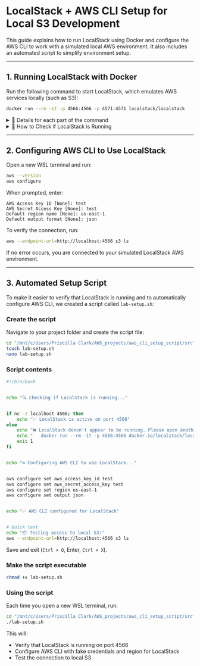 # LocalStack + AWS CLI Setup for Local S3 Development


This guide explains how to run LocalStack using Docker and configure the AWS CLI to work with a simulated local AWS environment. It also includes an automated script to simplify environment setup.


---


## 1. Running LocalStack with Docker


Run the following command to start LocalStack, which emulates AWS services locally (such as S3):


```bash
docker run --rm -it -p 4566:4566 -p 4571:4571 localstack/localstack
````


<details>
<summary> 🔽 Details for each part of the command </summary>


| Command part            | Meaning                                            |
| ----------------------- | -------------------------------------------------- |
| `docker run`            | Runs a Docker container                            |
| `--rm`                  | Automatically removes the container when it stops  |
| `-it`                   | Interactive terminal mode                          |
| `-p 4566:4566`          | Maps port 4566 (used by S3 and other services)     |
| `-p 4571:4571`          | Maps port 4571 (used by other LocalStack services) |
| `localstack/localstack` | Official LocalStack Docker image                   |


</details>


<details>
<summary> 🔽 How to Check if LocalStack is Running </summary>


### 1. Using `nc` (netcat)
Check if port 4566 is open:


```bash
nc -zv localhost 4566
```


✅ Success: LocalStack is running  
❌ Failure: It's not running


---


### 2. Using `curl`
Check the health endpoint:


```bash
curl http://localhost:4566/health
```


You’ll get a JSON with running services.


---


### 3. Using Docker or Podman
Check running containers:


```bash
docker ps | grep localstack
# or
podman ps | grep localstack
```


Shows container name, status, and port mapping.


</details>


---


## 2. Configuring AWS CLI to Use LocalStack


Open a new WSL terminal and run:


```bash
aws --version
aws configure
```


When prompted, enter:


```
AWS Access Key ID [None]: test
AWS Secret Access Key [None]: test
Default region name [None]: us-east-1
Default output format [None]: json
```


To verify the connection, run:


```bash
aws --endpoint-url=http://localhost:4566 s3 ls
```


If no error occurs, you are connected to your simulated LocalStack AWS environment.


---


## 3. Automated Setup Script


To make it easier to verify that LocalStack is running and to automatically configure AWS CLI, we created a script called `lab-setup.sh`:


### Create the script


Navigate to your project folder and create the script file:


```bash
cd "/mnt/c/Users/Priscilla Clark/AWS_projects/aws_cli_setup_script/src"
touch lab-setup.sh
nano lab-setup.sh
```


### Script contents


```bash
#!/bin/bash


echo "🔍 Checking if LocalStack is running..."


if nc -z localhost 4566; then
    echo "✅ LocalStack is active on port 4566"
else
    echo "❌ LocalStack doesn't appear to be running. Please open another terminal and run:"
    echo "   docker run --rm -it -p 4566:4566 docker.io/localstack/localstack"
    exit 1
fi


echo "⚙️ Configuring AWS CLI to use LocalStack..."


aws configure set aws_access_key_id test
aws configure set aws_secret_access_key test
aws configure set region us-east-1
aws configure set output json


echo "✅ AWS CLI configured for LocalStack"


# Quick test
echo "📦 Testing access to local S3:"
aws --endpoint-url=http://localhost:4566 s3 ls
```


Save and exit (`Ctrl + O`, Enter, `Ctrl + X`).


### Make the script executable


```bash
chmod +x lab-setup.sh
```


### Using the script


Each time you open a new WSL terminal, run:


```bash
cd "/mnt/c/Users/Priscilla Clark/AWS_projects/aws_cli_setup_script/src"
./lab-setup.sh
```


This will:


* Verify that LocalStack is running on port 4566
* Configure AWS CLI with fake credentials and region for LocalStack
* Test the connection to local S3
